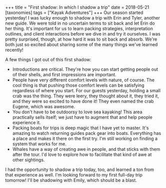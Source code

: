 +++
title = "First shadow: In which I shadow a trip"
date = 2018-05-21
[taxonomies]
tags = ["Kayak Adventures"]
+++
Our season started yesterday! I was lucky enough to shadow a trip with Erin and Tyler, another new guide. We were told in no uncertain terms to sit back and let Erin do her thing. It's important for us to learn packing strategies, interpretation outlines, and client interactions before we dive in and try it ourselves. I was pretty surprised, though, at how hard it was to sit back and absorb. We're both just so excited about sharing some of the many things we've learned recently!

A few things I got out of this first shadow:

<!-- more -->

- Introductions are critical. They're how you can start getting people out of their shells, and first impressions are important.
- People have very different comfort levels with nature, of course. The cool thing is that pushing those comfort levels can be satisfying regardless of where you start. For our guests yesterday, holding a small crab was the thing. They were leery, they thought about it, they tried it, and they were so excited to have done it! They even named the crab Eugene, which was awesome.
- You don't have to be outdoorsy to love sea kayaking! This area practically sells itself; we just have to augment that and help people experience it.
- Packing boats for trips is deep magic that I have yet to master. It's amazing to watch returning guides pack gear into boats. Everything has a place and makes it there on the first try. I'm still working on finding a system that works for me.
- Whales have a way of creating awe in people, and that sticks with them after the tour. I'd love to explore how to facilitate that kind of awe at other sightings.

I had the opportunity to shadow a trip today, too, and learned a ton from that experience as well. I'm looking forward to my first full-day trip tomorrow! I'll be shadowing with Emily, which should be a blast.

